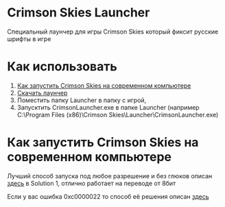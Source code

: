 # Crimson Skies Launcher
Специальный лаунчер для игры Crimson Skies который фиксит русские шрифты в игре

# Как использовать
1. [Как запустить Crimson Skies на современном компьютере](#pookie)
3. [Скачать лаунчер](https://github.com/DaniilSokolyuk/CrimsonSkiesLauncher/releases/download/1/Launcher.zip)
4. Поместить папку Launcher в папку с игрой, 
5. Запусктить CrimsonLauncher.exe в папке Launcher (например C:\Program Files (x86)\Crimson Skies\Launcher\CrimsonLauncher.exe)

# <a name="pookie"></a> Как запустить Crimson Skies на современном компьютере
Лучший способ запуска под любое разрешение и без глюков описан [здесь](http://www.wsgf.org/dr/crimson-skies/en) в Solution 1, отлично работает на переводе от 8бит

Если у вас ошибка 0xc0000022 то способ её решения описан [здесь](https://support.gog.com/hc/ru/articles/115003398269) 
